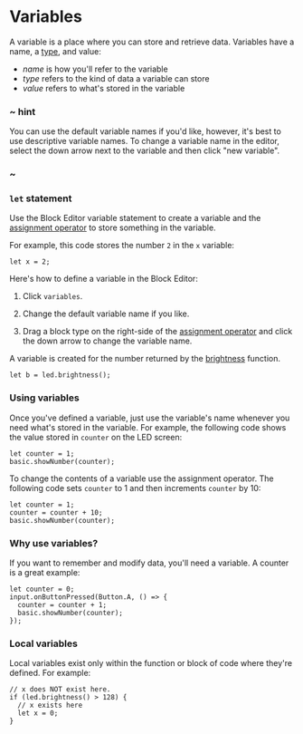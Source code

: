 # Variables

A variable is a place where you can store and retrieve data. Variables have a name, a [type](/reference/types), and value:

* *name* is how you'll refer to the variable
* *type* refers to the kind of data a variable can store
* *value* refers to what's stored in the variable

### ~ hint

You can use the default variable names if you'd like, however, it's best to use descriptive variable names. To change a variable name in the editor, select the down arrow next to the variable and then click "new variable".

### ~

### ``let`` statement

Use the Block Editor variable statement to create a variable 
and the [assignment operator](/blocks/variables/assign) 
to store something in the variable.

For example, this code stores the number `2` in the `x` variable:

```blocks
let x = 2;
```
Here's how to define a variable in the Block Editor:

1. Click `variables`.

2. Change the default variable name if you like.

3. Drag a block type on the right-side of the [assignment operator](/blocks/variables/assign) and click the down arrow to change the variable name.

A variable is created for the number returned by the [brightness](/reference/led/brightness) function.

```blocks
let b = led.brightness();
```

### Using variables

Once you've defined a variable, just use the variable's name whenever you need what's stored in the variable. For example, the following code shows the value stored in `counter` on the LED screen:

```blocks
let counter = 1;
basic.showNumber(counter);
```

To change the contents of a variable use the assignment operator. The following code sets `counter` to 1 and then increments `counter` by 10:

```blocks
let counter = 1;
counter = counter + 10;
basic.showNumber(counter);
```

### Why use variables?

If you want to remember and modify data, you'll need a variable. 
A counter is a great example:

```blocks
let counter = 0;
input.onButtonPressed(Button.A, () => { 
  counter = counter + 1;
  basic.showNumber(counter);
});
```

### Local variables

Local variables exist only within the function or block of code where they're defined. For example:

```blocks
// x does NOT exist here.
if (led.brightness() > 128) {
  // x exists here
  let x = 0;
}
```
